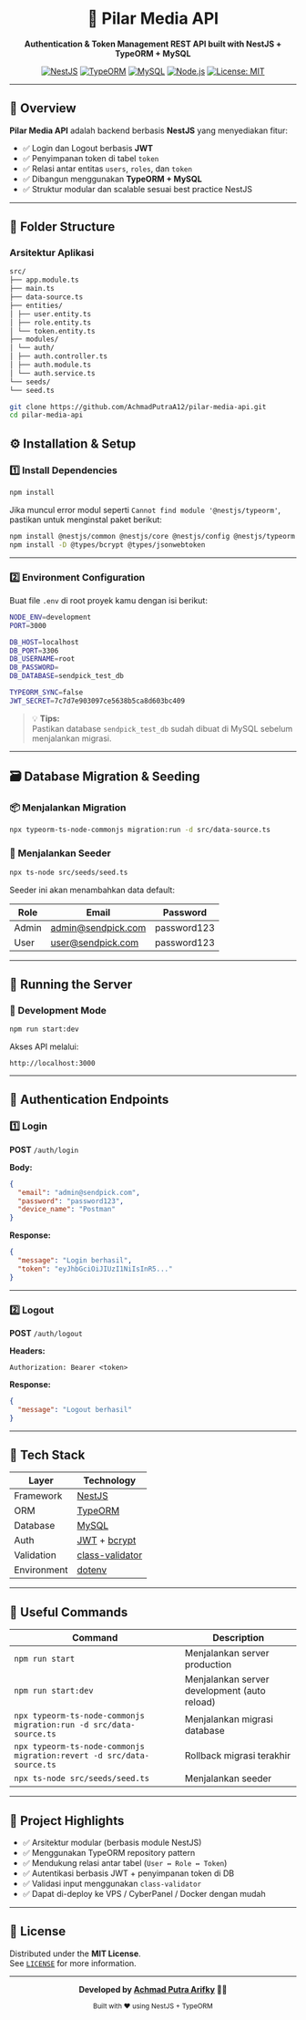<h1 align="center">🚀 Pilar Media API</h1>

<p align="center">
  <strong>Authentication & Token Management REST API built with NestJS + TypeORM + MySQL</strong>
</p>

<p align="center">
  <a href="https://nestjs.com/" target="_blank"><img src="https://img.shields.io/badge/NestJS-v10.0.0-E0234E?logo=nestjs&logoColor=white" alt="NestJS"></a>
  <a href="https://typeorm.io/" target="_blank"><img src="https://img.shields.io/badge/TypeORM-0.3.x-FF6C37?logo=typeorm&logoColor=white" alt="TypeORM"></a>
  <a href="https://www.mysql.com/" target="_blank"><img src="https://img.shields.io/badge/MySQL-8.0-00758F?logo=mysql&logoColor=white" alt="MySQL"></a>
  <a href="https://www.npmjs.com/" target="_blank"><img src="https://img.shields.io/badge/Node.js-18+-339933?logo=node.js&logoColor=white" alt="Node.js"></a>
  <a href="LICENSE"><img src="https://img.shields.io/badge/License-MIT-blue.svg" alt="License: MIT"></a>
</p>

---

## 🧩 Overview

**Pilar Media API** adalah backend berbasis **NestJS** yang menyediakan fitur:
- ✅ Login dan Logout berbasis **JWT**
- ✅ Penyimpanan token di tabel `token`
- ✅ Relasi antar entitas `users`, `roles`, dan `token`
- ✅ Dibangun menggunakan **TypeORM + MySQL**
- ✅ Struktur modular dan scalable sesuai best practice NestJS

---

## 📂 Folder Structure

### Arsitektur Aplikasi
```bash
src/
├── app.module.ts
├── main.ts
├── data-source.ts
├── entities/
│ ├── user.entity.ts
│ ├── role.entity.ts
│ └── token.entity.ts
├── modules/
│ └── auth/
│ ├── auth.controller.ts
│ ├── auth.module.ts
│ └── auth.service.ts
└── seeds/
└── seed.ts
```

```bash
git clone https://github.com/AchmadPutraA12/pilar-media-api.git
cd pilar-media-api
```

## ⚙️ Installation & Setup

### 1️⃣ Install Dependencies

```bash
npm install
```

Jika muncul error modul seperti `Cannot find module '@nestjs/typeorm'`, pastikan untuk menginstal paket berikut:

```bash
npm install @nestjs/common @nestjs/core @nestjs/config @nestjs/typeorm typeorm mysql2 bcrypt jsonwebtoken class-validator class-transformer
npm install -D @types/bcrypt @types/jsonwebtoken
```

---

### 2️⃣ Environment Configuration

Buat file `.env` di root proyek kamu dengan isi berikut:

```bash
NODE_ENV=development
PORT=3000

DB_HOST=localhost
DB_PORT=3306
DB_USERNAME=root
DB_PASSWORD=
DB_DATABASE=sendpick_test_db

TYPEORM_SYNC=false
JWT_SECRET=7c7d7e903097ce5638b5ca8d603bc409
```

> 💡 **Tips:**  
> Pastikan database `sendpick_test_db` sudah dibuat di MySQL sebelum menjalankan migrasi.

---

## 🗃️ Database Migration & Seeding

### 📦 Menjalankan Migration

```bash
npx typeorm-ts-node-commonjs migration:run -d src/data-source.ts
```

### 🌱 Menjalankan Seeder

```bash
npx ts-node src/seeds/seed.ts
```

Seeder ini akan menambahkan data default:

| Role  | Email              | Password    |
|--------|--------------------|--------------|
| Admin  | admin@sendpick.com | password123  |
| User   | user@sendpick.com  | password123  |

---

## 🧪 Running the Server

### 🚀 Development Mode

```bash
npm run start:dev
```

Akses API melalui:
```
http://localhost:3000
```

---

## 🔐 Authentication Endpoints

### 1️⃣ Login
**POST** `/auth/login`

**Body:**
```json
{
  "email": "admin@sendpick.com",
  "password": "password123",
  "device_name": "Postman"
}
```

**Response:**
```json
{
  "message": "Login berhasil",
  "token": "eyJhbGciOiJIUzI1NiIsInR5..."
}
```

---

### 2️⃣ Logout
**POST** `/auth/logout`

**Headers:**
```
Authorization: Bearer <token>
```

**Response:**
```json
{
  "message": "Logout berhasil"
}
```

---

## 🧩 Tech Stack

| Layer | Technology |
|-------|-------------|
| Framework | [NestJS](https://nestjs.com/) |
| ORM | [TypeORM](https://typeorm.io/) |
| Database | [MySQL](https://www.mysql.com/) |
| Auth | [JWT](https://jwt.io/) + [bcrypt](https://www.npmjs.com/package/bcrypt) |
| Validation | [class-validator](https://github.com/typestack/class-validator) |
| Environment | [dotenv](https://www.npmjs.com/package/dotenv) |

---

## 🧰 Useful Commands

| Command | Description |
|----------|-------------|
| `npm run start` | Menjalankan server production |
| `npm run start:dev` | Menjalankan server development (auto reload) |
| `npx typeorm-ts-node-commonjs migration:run -d src/data-source.ts` | Menjalankan migrasi database |
| `npx typeorm-ts-node-commonjs migration:revert -d src/data-source.ts` | Rollback migrasi terakhir |
| `npx ts-node src/seeds/seed.ts` | Menjalankan seeder |

---

## 🧠 Project Highlights

- ✅ Arsitektur modular (berbasis module NestJS)
- ✅ Menggunakan TypeORM repository pattern
- ✅ Mendukung relasi antar tabel (`User ↔ Role ↔ Token`)
- ✅ Autentikasi berbasis JWT + penyimpanan token di DB
- ✅ Validasi input menggunakan `class-validator`
- ✅ Dapat di-deploy ke VPS / CyberPanel / Docker dengan mudah

---

## 🧾 License

Distributed under the **MIT License**.  
See [`LICENSE`](LICENSE) for more information.

---

<p align="center">
  <b>Developed by <a href="https://github.com/AchmadPutraA12" target="_blank">Achmad Putra Arifky</a> 🧑‍💻</b>
</p>

<p align="center">
  <sub>Built with ❤️ using NestJS + TypeORM</sub>
</p>
